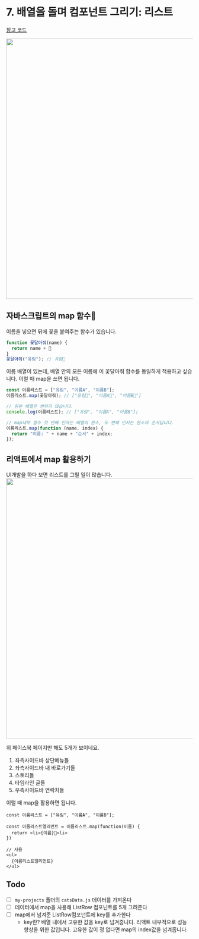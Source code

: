 # 7. 배열을 돌며 컴포넌트 그리기: 리스트

[참고 코드](../../example-projects/react-cats/src3/App.js)

<img src="https://user-images.githubusercontent.com/3839771/103260705-fdd50f00-49e1-11eb-9f14-4ca8ee4251b4.png" width="700">

## 자바스크립트의 map 함수

이름을 넣으면 뒤에 꽃을 붙여주는 함수가 있습니다.

```js
function 꽃달아줘(name) {
  return name + 🌼
}
꽃달아줘("유림"); // 유림🌼
```

이름 배열이 있는데, 배열 안의 모든 이름에 이 꽃달아줘 함수를 동일하게 적용하고 싶습니다. 이럴 때 map을 쓰면 됩니다.

```js
const 이름리스트 = ["유림", "이름A", "이름B"];
이름리스트.map(꽃달아줘); // ["유림🌼", "이름A🌼", "이름B🌼"]

// 원본 배열은 변하지 않습니다.
console.log(이름리스트); // ["유림", "이름A", "이름B"];

// map내부 함수 첫 번째 인자는 배열의 원소, 두 번째 인자는 원소의 순서입니다.
이름리스트.map(function (name, index) {
  return "이름: " + name + "순서" + index;
});
```

## 리액트에서 map 활용하기

UI개발을 하다 보면 리스트를 그릴 일이 많습니다.
<img src="https://user-images.githubusercontent.com/3839771/103256933-65835e00-49d2-11eb-865a-604257410f38.png" width="700">

위 페이스북 페이지만 해도 5개가 보이네요.

1. 좌측사이드바 상단메뉴들
2. 좌측사이드바 내 바로가기들
3. 스토리들
4. 타임라인 글들
5. 우측사이드바 연락처들

이럴 때 map을 활용하면 됩니다.

```JSX
const 이름리스트 = ["유림", "이름A", "이름B"];

const 이름리스트엘리먼트 = 이름리스트.map(function(이름) {
  return <li>{이름}🌼<li>
})

// 사용
<ul>
  {이름리스트엘리먼트}
</ul>
```

## Todo

- [ ] `my-projects` 폴더의 `catsData.js` 데이터를 가져온다
- [ ] 데이터에서 map을 사용해 ListRow 컴포넌트를 5개 그려준다
- [ ] map에서 넘겨준 ListRow컴포넌트에 key를 추가한다
  - key란? 배열 내에서 고유한 값을 key로 넘겨줍니다. 리액트 내부적으로 성능 향상을 위한 값입니다. 고유한 값이 정 없다면 map의 index값을 넘겨줍니다.
